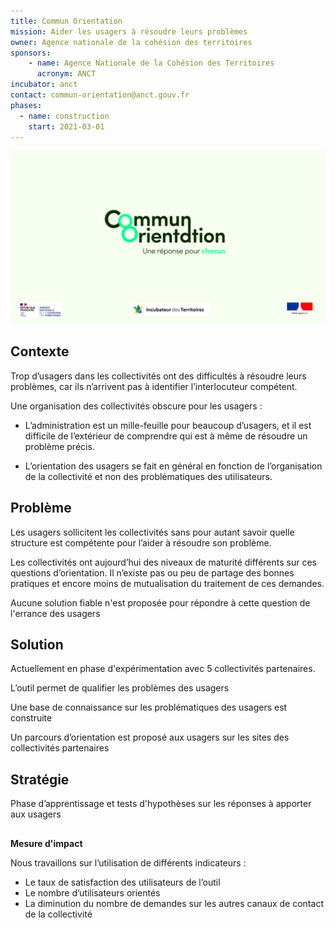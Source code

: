 ```yaml
---
title: Commun Orientation
mission: Aider les usagers à résoudre leurs problèmes
owner: Agence nationale de la cohésion des territoires
sponsors:
    - name: Agence Nationale de la Cohésion des Territoires
      acronym: ANCT
incubator: anct
contact: commun-orientation@anct.gouv.fr
phases:
  - name: construction
    start: 2021-03-01
---
```

![](/img/netlifycms/commun.orientation.png)

## Contexte

<!--StartFragment-->

Trop d’usagers dans les collectivités ont des difficultés à résoudre leurs problèmes, car ils n’arrivent pas à identifier l’interlocuteur compétent.

Une organisation des collectivités obscure pour les usagers :

* L’administration est un mille-feuille pour beaucoup d’usagers, et il est difficile de l’extérieur de comprendre qui est à même de résoudre un problème précis.
  
* L’orientation des usagers se fait en général en fonction de l’organisation de la collectivité et non des problématiques des utilisateurs. 

<!--EndFragment-->

## Problème

<!--StartFragment-->

Les usagers sollicitent les collectivités sans pour autant savoir quelle structure est compétente pour l’aider à résoudre son problème.

Les collectivités ont aujourd’hui des niveaux de maturité différents sur ces questions d’orientation. Il n’existe pas ou peu de partage des bonnes pratiques et encore moins de mutualisation du traitement de ces demandes.

Aucune solution fiable n'est proposée pour répondre à cette question de l'errance des usagers

<!--EndFragment-->

## Solution

<!--StartFragment-->

Actuellement en phase d'expérimentation avec 5 collectivités partenaires.

L’outil permet de qualifier les problèmes des usagers

Une base de connaissance sur les problématiques des usagers est construite

Un parcours d’orientation est proposé aux usagers sur les sites des collectivités partenaires

<!--EndFragment-->

## Stratégie

<!--StartFragment-->

Phase d’apprentissage et tests d'hypothèses sur les réponses à apporter aux usagers

<!--EndFragment-->

## 
**Mesure d'impact**

<!--StartFragment-->

Nous travaillons sur l’utilisation de différents indicateurs :

* Le taux de satisfaction des utilisateurs de l’outil
* Le nombre d’utilisateurs orientés
* La diminution du nombre de demandes sur les autres canaux de contact de la collectivité

<!--EndFragment-->

